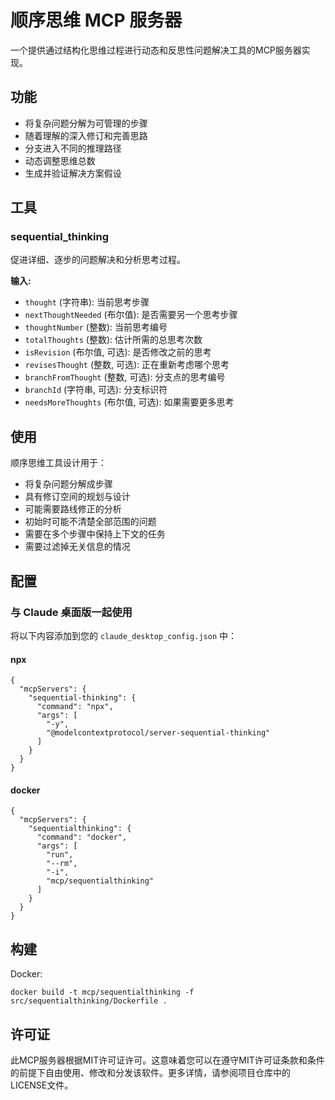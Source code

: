 # 顺序思维 MCP 服务器

一个提供通过结构化思维过程进行动态和反思性问题解决工具的MCP服务器实现。

## 功能

- 将复杂问题分解为可管理的步骤
- 随着理解的深入修订和完善思路
- 分支进入不同的推理路径
- 动态调整思维总数
- 生成并验证解决方案假设

## 工具

### sequential_thinking

促进详细、逐步的问题解决和分析思考过程。

**输入:**

- `thought` (字符串): 当前思考步骤
- `nextThoughtNeeded` (布尔值): 是否需要另一个思考步骤
- `thoughtNumber` (整数): 当前思考编号
- `totalThoughts` (整数): 估计所需的总思考次数
- `isRevision` (布尔值, 可选): 是否修改之前的思考
- `revisesThought` (整数, 可选): 正在重新考虑哪个思考
- `branchFromThought` (整数, 可选): 分支点的思考编号
- `branchId` (字符串, 可选): 分支标识符
- `needsMoreThoughts` (布尔值, 可选): 如果需要更多思考

## 使用

顺序思维工具设计用于：

- 将复杂问题分解成步骤
- 具有修订空间的规划与设计
- 可能需要路线修正的分析
- 初始时可能不清楚全部范围的问题
- 需要在多个步骤中保持上下文的任务
- 需要过滤掉无关信息的情况

## 配置

### 与 Claude 桌面版一起使用

将以下内容添加到您的 `claude_desktop_config.json` 中：

#### npx

```
{
  "mcpServers": {
    "sequential-thinking": {
      "command": "npx",
      "args": [
        "-y",
        "@modelcontextprotocol/server-sequential-thinking"
      ]
    }
  }
}
```

#### docker

```
{
  "mcpServers": {
    "sequentialthinking": {
      "command": "docker",
      "args": [
        "run",
        "--rm",
        "-i",
        "mcp/sequentialthinking"
      ]
    }
  }
}
```

## 构建

Docker:

```
docker build -t mcp/sequentialthinking -f src/sequentialthinking/Dockerfile .
```

## 许可证

此MCP服务器根据MIT许可证许可。这意味着您可以在遵守MIT许可证条款和条件的前提下自由使用、修改和分发该软件。更多详情，请参阅项目仓库中的LICENSE文件。